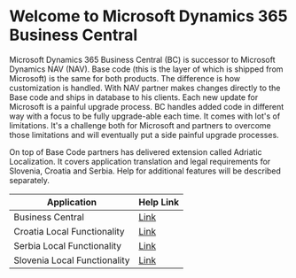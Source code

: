 # Welcome to Microsoft Dynamics 365 Business Central

Microsoft Dynamics 365 Business Central (BC) is successor to Microsoft Dynamics NAV (NAV). Base code (this is the layer of which is shipped from Microsoft) is the same for both products. The difference is how customization is handled. With NAV partner makes changes directly to the Base code and ships in database to his clients. Each new update for Microsoft is a painful upgrade process. BC handles added code in different way with a focus to be fully upgrade-able each time. It comes with lot's of limitations. It's a challenge both for Microsoft and partners to overcome those limitations and will eventually put a side painful upgrade processes.

On top of Base Code partners has delivered extension called Adriatic Localization. It covers application translation and legal requirements for Slovenia, Croatia and Serbia. Help for additional features will be described separately. 

Application|Help Link
----|----
Business Central|[Link](https://docs.microsoft.com/en-us/dynamics365/business-central/)
Croatia Local Functionality|[Link](hr-HR/README.md)
Serbia Local Functionality|[Link](sr-Latn-RS/README.md)
Slovenia Local Functionality|[Link](sl-SI/README.md)
